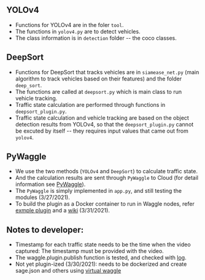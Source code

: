 ## YOLOv4

- Functions for YOLOv4 are in the foler `tool`. <br/>
- The functions in `yolov4.py` are to detect vehicles. <br/>
- The class information is in `detection` folder -- the coco classes.

## DeepSort
- Functions for DeepSort that tracks vehicles are in `siamease_net.py` (main algorithm to track vehicles based on their features) and the folder `deep_sort`. <br/>
- The functions are called at `deepsort.py` which is main class to run vehicle tracking. <br/>
- Traffic state calculation are performed through functions in `deepsort_plugin.py`. <br/>
- Traffic state calculation and vehicle tracking are based on the object detection results from YOLOv4, so that the `deepsort_plugin.py` cannot be excuted by itself -- they requires input values that came out from `yolov4`.

## PyWaggle
- We use the two methods (`YOLOv4` and `DeepSort`) to calculate traffic state. <br/>
- And the calculation results are sent through `PyWaggle` to Cloud (for detail information see [PyWaggle](https://github.com/waggle-sensor/pywaggle)). <br/>
- The `PyWaggle` is simply implemented in `app.py`, and still testing the modules (3/27/2021).
- To build the plugin as a Docker container to run in Waggle nodes, refer [exmple plugin](https://github.com/waggle-sensor/plugin-helloworld-ml) and a [wiki](https://github.com/waggle-sensor/plugin-helloworld-ml/wiki/Dockerization:-Getting-Started#dockerization-getting-started) (3/31/2021).


## Notes to developer:
- Timestamp for each traffic state needs to be the time when the video captured: The timestamp must be provided with the video.
- The waggle.plugin.publish function is tested, and checked with [log](https://github.com/waggle-sensor/pywaggle/wiki/Plugins:-Getting-Started#debug-logging).
- Not yet plugin-ized (3/30/2021): needs to be dockerized and create sage.json and others using [virtual waggle](https://github.com/waggle-sensor/virtual-waggle#running-node-application-stack)
